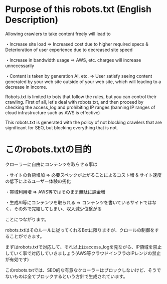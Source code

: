 # Purpose of this robots.txt (English Description)
Allowing crawlers to take content freely will lead to

・Increase site load => Increased cost due to higher required specs & Deterioration of user experience due to decreased site speed

・Increase in bandwidth usage => AWS, etc. charges will increase unnecessarily

・Content is taken by generation AI, etc. => User satisfy seeing content generated by your web site outside of your web site, which will leading to a decrease in income.

Robots.txt is limited to bots that follow the rules, but you can control their crawling.
First of all, let's deal with robots.txt, and then proceed by checking the access_log and prohibiting IP ranges (banning IP ranges of cloud infrastructure such as AWS is effective)

This robots.txt is generated with the policy of not blocking crawlers that are significant for SEO, but blocking everything that is not.

# このrobots.txtの目的
クローラーに自由にコンテンツを取らせる事は

・サイトの負荷増加 => 必要スペックが上がることによるコスト増 & サイト速度の低下によるユーザー体験の劣化

・帯域利用増 => AWS等ではそのまま無駄に課金増

・生成AI等にコンテンツを取られる => コンテンツを書いているサイトではなく、その外で完結してしまい、収入減少位繋がる

ことにつながります。


robots.txtはそのルールに従ってくれるBotに限りますが、クロールの制御をすることができます。

まずはrobots.txtで対応して、それ以上はaccess_logを見ながら、IP領域を禁止していく事で対応していきましょう(AWS等クラウドインフラのIPレンジの禁止が有効です)

このrobots.txtでは、SEO的な有意なクローラーはブロックしないけど、そうでないものは全てブロックするという方針で生成されています。
